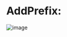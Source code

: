 
# AddPrefix:

![image](https://user-images.githubusercontent.com/24938159/139210967-b9f0b85a-cfc9-4217-9438-2c6f99039440.png)
